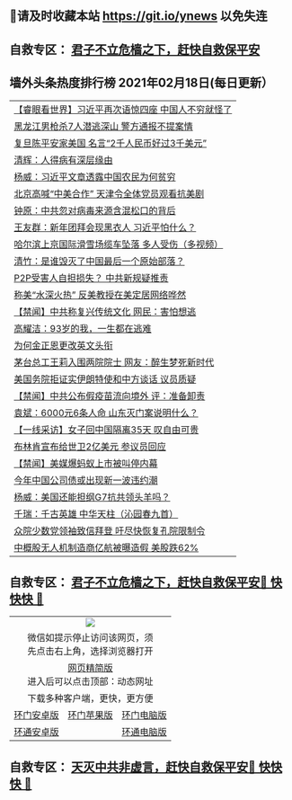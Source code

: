 ## 📩请及时收藏本站 https://git.io/ynews 以免失连</a>
## 自救专区： [君子不立危樯之下，赶快自救保平安 ](https://github.com/pwgy/td/blob/master/README.md)

## 墙外头条热度排行榜 2021年02月18日(每日更新）

 <table>
<tr><td colspan="2" align="left"><a href="https://xpzkndbkq.azureedge.net/?name=c1309922&key=qfahckuvbefdvfja&from=gy2">【睿眼看世界】习近平再次语惊四座 中国人不穷就怪了</a></td></tr>
<tr><td colspan="2" align="left"><a href="https://xpzkndbkq.azureedge.net/?name=c1309957&key=qfahckuvbefdvfja&from=gy2">黑龙江男枪杀7人潜逃深山 警方通报不提案情</a></td></tr>
<tr><td colspan="2" align="left"><a href="https://xpzkndbkq.azureedge.net/?name=c1309958&key=qfahckuvbefdvfja&from=gy2">复旦陈平安家美国 名言“2千人民币好过3千美元”</a></td></tr>
<tr><td colspan="2" align="left"><a href="https://xpzkndbkq.azureedge.net/?name=c1309998&key=qfahckuvbefdvfja&from=gy2">清辉：人得病有深层缘由</a></td></tr>
<tr><td colspan="2" align="left"><a href="https://xpzkndbkq.azureedge.net/?name=c1309899&key=qfahckuvbefdvfja&from=gy2">杨威：习近平文章透露中国农民为何贫穷</a></td></tr>
<tr><td colspan="2" align="left"><a href="https://xpzkndbkq.azureedge.net/?name=c1309992&key=qfahckuvbefdvfja&from=gy2">北京高喊“中美合作” 天津令全体党员观看抗美剧</a></td></tr>
<tr><td colspan="2" align="left"><a href="https://xpzkndbkq.azureedge.net/?name=c1309844&key=qfahckuvbefdvfja&from=gy2">钟原：中共忽对病毒来源含混松口的背后</a></td></tr>
<tr><td colspan="2" align="left"><a href="https://xpzkndbkq.azureedge.net/?name=c1309843&key=qfahckuvbefdvfja&from=gy2">王友群：新年团拜会现黑衣人 习近平怕什么？</a></td></tr>
<tr><td colspan="2" align="left"><a href="https://xpzkndbkq.azureedge.net/?name=c1309991&key=qfahckuvbefdvfja&from=gy2">哈尔滨上京国际滑雪场缆车坠落  多人受伤（多视频）</a></td></tr>
<tr><td colspan="2" align="left"><a href="https://xpzkndbkq.azureedge.net/?name=c1309847&key=qfahckuvbefdvfja&from=gy2">清竹：是谁毁灭了中国最后一个原始部落？</a></td></tr>
<tr><td colspan="2" align="left"><a href="https://xpzkndbkq.azureedge.net/?name=c1310113&key=qfahckuvbefdvfja&from=gy2">P2P受害人自担损失？ 中共新规疑推责</a></td></tr>
<tr><td colspan="2" align="left"><a href="https://xpzkndbkq.azureedge.net/?name=c1310110&key=qfahckuvbefdvfja&from=gy2">称美“水深火热” 反美教授在美定居网络哗然</a></td></tr>
<tr><td colspan="2" align="left"><a href="https://xpzkndbkq.azureedge.net/?name=c1309782&key=qfahckuvbefdvfja&from=gy2">【禁闻】中共称复兴传统文化 网民：害怕想逃</a></td></tr>
<tr><td colspan="2" align="left"><a href="https://xpzkndbkq.azureedge.net/?name=c1309898&key=qfahckuvbefdvfja&from=gy2">高耀洁：93岁的我，一生都在逃难</a></td></tr>
<tr><td colspan="2" align="left"><a href="https://xpzkndbkq.azureedge.net/?name=c1309842&key=qfahckuvbefdvfja&from=gy2">为何金正恩更改英文头衔</a></td></tr>
<tr><td colspan="2" align="left"><a href="https://xpzkndbkq.azureedge.net/?name=c1309780&key=qfahckuvbefdvfja&from=gy2">茅台总工王莉入围两院院士 网友：醉生梦死新时代</a></td></tr>
<tr><td colspan="2" align="left"><a href="https://xpzkndbkq.azureedge.net/?name=c1309997&key=qfahckuvbefdvfja&from=gy2">美国务院拒证实伊朗特使和中方谈话 议员质疑</a></td></tr>
<tr><td colspan="2" align="left"><a href="https://xpzkndbkq.azureedge.net/?name=c1309781&key=qfahckuvbefdvfja&from=gy2">【禁闻】中共公布假疫苗流向境外 评：准备卸责</a></td></tr>
<tr><td colspan="2" align="left"><a href="https://xpzkndbkq.azureedge.net/?name=c1309846&key=qfahckuvbefdvfja&from=gy2">袁斌：6000元6条人命 山东灭门案说明什么？</a></td></tr>
<tr><td colspan="2" align="left"><a href="https://xpzkndbkq.azureedge.net/?name=c1309996&key=qfahckuvbefdvfja&from=gy2">【一线采访】女子回中国隔离35天 叹自由可贵</a></td></tr>
<tr><td colspan="2" align="left"><a href="https://xpzkndbkq.azureedge.net/?name=c1310111&key=qfahckuvbefdvfja&from=gy2">布林肯宣布给世卫2亿美元 参议员回应</a></td></tr>
<tr><td colspan="2" align="left"><a href="https://xpzkndbkq.azureedge.net/?name=c1309783&key=qfahckuvbefdvfja&from=gy2">【禁闻】美媒爆蚂蚁上市被叫停内幕</a></td></tr>
<tr><td colspan="2" align="left"><a href="https://xpzkndbkq.azureedge.net/?name=c1309918&key=qfahckuvbefdvfja&from=gy2">今年中国公司债或出现新一波违约潮</a></td></tr>
<tr><td colspan="2" align="left"><a href="https://xpzkndbkq.azureedge.net/?name=c1309960&key=qfahckuvbefdvfja&from=gy2">杨威：美国还能担纲G7抗共领头羊吗？</a></td></tr>
<tr><td colspan="2" align="left"><a href="https://xpzkndbkq.azureedge.net/?name=c1309845&key=qfahckuvbefdvfja&from=gy2">千瑞：千古英雄 中华天柱（沁园春九首）</a></td></tr>
<tr><td colspan="2" align="left"><a href="https://xpzkndbkq.azureedge.net/?name=c1310112&key=qfahckuvbefdvfja&from=gy2">众院少数党领袖致信拜登 吁尽快恢复孔院限制令</a></td></tr>
<tr><td colspan="2" align="left"><a href="https://xpzkndbkq.azureedge.net/?name=c1309920&key=qfahckuvbefdvfja&from=gy2">中概股无人机制造商亿航被曝造假 美股跌62%</a></td></tr>

</table>


 ## 自救专区： [君子不立危樯之下，赶快自救保平安🍎 快快快 📩](https://github.com/pwgy/td/blob/master/README.md)
 
<table>
  <tr>
    <td colspan="3" align="center"><img src="https://cdn.jsdelivr.net/gh/opipe/up/oGate65.jpg"/></td>
  </tr>
  <tr>
    <td colspan="3" align="center">微信如提示停止访问该网页，须<br/>先点击右上角，选择浏览器打开</td>
  <tr>
  <tr>
    <td colspan="3" align="center"><a href="https://gitcdn.xyz/cdn/otiny/up/master/show005.htm">网页精简版</a><br/>进入后可以点击顶部：动态网址</td>
  </tr>
  <tr>
    <td colspan="3" align="center">下载多种客户端，更快，更方便</td>
  <tr>
  <tr>
    <td align="center"><a href="https://cdn.jsdelivr.net/gh/opipe/up/oGatea.apk">环门安卓版</a></td>
    <td align="center"><a href="https://x.co/odisk">环门苹果版</a></td>
    <td align="center"><a href="https://cdn.jsdelivr.net/gh/opipe/up/oGate.zip">环门电脑版</a></td>
  </tr>
  <tr>
    <td align="center"><a href="https://cdn.jsdelivr.net/gh/opipe/up/oPipe.apk">环通安卓版</a></td>
    <td align="center"></td>
    <td align="center"><a href="https://raw.githubusercontent.com/opipe/up/master/oPipe.zip">环通电脑版</a></td>
  </tr>
  
</table>


 ## 自救专区： [天灭中共非虚言，赶快自救保平安🍎 快快快 📩](https://github.com/pwgy/td/blob/master/README.md)
